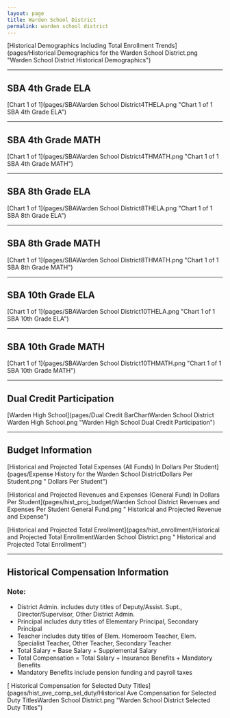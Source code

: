 ```yaml
---
layout: page
title: Warden School District
permalink: warden school district
---
```



[Historical Demographics Including Total Enrollment Trends](pages/Historical Demographics for the Warden School District.png "Warden School District Historical Demographics")

___

## SBA 4th Grade ELA

[Chart 1 of 1](pages/SBAWarden School District4THELA.png "Chart 1 of 1 SBA 4th Grade ELA")


___

## SBA 4th Grade MATH

[Chart 1 of 1](pages/SBAWarden School District4THMATH.png "Chart 1 of 1 SBA 4th Grade MATH")


___

## SBA 8th Grade ELA

[Chart 1 of 1](pages/SBAWarden School District8THELA.png "Chart 1 of 1 SBA 8th Grade ELA")


___

## SBA 8th Grade MATH

[Chart 1 of 1](pages/SBAWarden School District8THMATH.png "Chart 1 of 1 SBA 8th Grade MATH")


___

## SBA 10th Grade ELA

[Chart 1 of 1](pages/SBAWarden School District10THELA.png "Chart 1 of 1 SBA 10th Grade ELA")


___

## SBA 10th Grade MATH

[Chart 1 of 1](pages/SBAWarden School District10THMATH.png "Chart 1 of 1 SBA 10th Grade MATH")


___

## Dual Credit Participation

[Warden High School](pages/Dual Credit BarChartWarden School District Warden High School.png "Warden High School Dual Credit Participation")


___

## Budget Information

[Historical and Projected Total Expenses (All Funds) In Dollars Per Student](pages/Expense History for the Warden School DistrictDollars Per Student.png " Dollars Per Student")

[Historical and Projected Revenues and Expenses (General Fund) In Dollars Per Student](pages/hist_proj_budget/Warden School District Revenues and Expenses Per Student General Fund.png " Historical and Projected Revenue and Expense")

[Historical and Projected Total Enrollment](pages/hist_enrollment/Historical and Projected Total EnrollmentWarden School District.png " Historical and Projected Total Enrollment")


___

## Historical Compensation Information
### Note:
- District Admin. includes duty titles of Deputy/Assist. Supt., Director/Supervisor, Other District Admin.
- Principal includes duty titles of Elementary Principal, Secondary Principal
- Teacher includes duty titles of Elem. Homeroom Teacher, Elem. Specialist Teacher, Other Teacher, Secondary Teacher
- Total Salary = Base Salary + Supplemental Salary
- Total Compensation = Total Salary + Insurance Benefits + Mandatory Benefits
- Mandatory Benefits include pension funding and payroll taxes

[ Historical Compensation for Selected Duty Titles](pages/hist_ave_comp_sel_duty/Historical Ave Compensation for Selected Duty TitlesWarden School District.png "Warden School District Selected Duty Titles")

